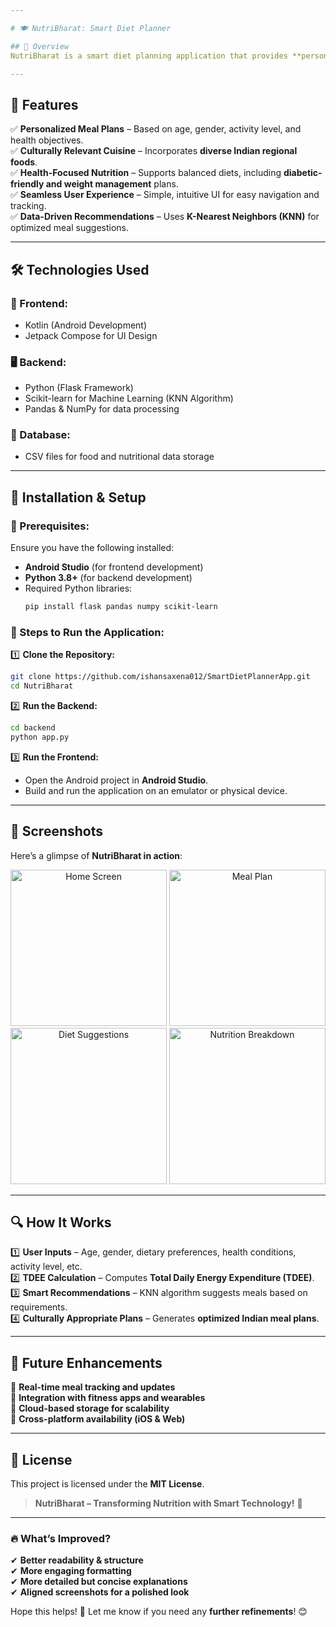 ```yaml
---

# 🍽️ NutriBharat: Smart Diet Planner  

## 📌 Overview  
NutriBharat is a smart diet planning application that provides **personalized, culturally relevant, and nutritionally balanced** meal recommendations. Designed for **Indian users**, it considers regional food habits, dietary preferences, and health conditions. The app leverages **machine learning (KNN algorithm)** to generate tailored meal plans that align with users' health goals.  

---
```


## 🌟 Features  
✅ **Personalized Meal Plans** – Based on age, gender, activity level, and health objectives.  
✅ **Culturally Relevant Cuisine** – Incorporates **diverse Indian regional foods**.  
✅ **Health-Focused Nutrition** – Supports balanced diets, including **diabetic-friendly and weight management** plans.  
✅ **Seamless User Experience** – Simple, intuitive UI for easy navigation and tracking.  
✅ **Data-Driven Recommendations** – Uses **K-Nearest Neighbors (KNN)** for optimized meal suggestions.  

---

## 🛠️ Technologies Used  
### **📱 Frontend:**  
- Kotlin (Android Development)  
- Jetpack Compose for UI Design  

### **🖥️ Backend:**  
- Python (Flask Framework)  
- Scikit-learn for Machine Learning (KNN Algorithm)  
- Pandas & NumPy for data processing  

### **💾 Database:**  
- CSV files for food and nutritional data storage  

---

## 🚀 Installation & Setup  
### **🔹 Prerequisites:**  
Ensure you have the following installed:  
- **Android Studio** (for frontend development)  
- **Python 3.8+** (for backend development)  
- Required Python libraries:  
  ```bash
  pip install flask pandas numpy scikit-learn
  ```

### **🔹 Steps to Run the Application:**  
1️⃣ **Clone the Repository:**  
   ```bash
   git clone https://github.com/ishansaxena012/SmartDietPlannerApp.git
   cd NutriBharat
   ```  
2️⃣ **Run the Backend:**  
   ```bash
   cd backend
   python app.py
   ```  
3️⃣ **Run the Frontend:**  
   - Open the Android project in **Android Studio**.  
   - Build and run the application on an emulator or physical device.  

---

## 📸 Screenshots  
Here’s a glimpse of **NutriBharat in action**:  

<p align="center">
    <img src="https://github.com/user-attachments/assets/8aaadc9b-9c7e-4386-af52-f7728e818947" width="250" title="Home Screen">
    <img src="https://github.com/user-attachments/assets/39c98a88-fa34-40e5-9fb4-1e57a8217381" width="250" title="Meal Plan">
    <img src="https://github.com/user-attachments/assets/e995c8e4-9458-404b-8767-c3e169fe8fba" width="250" title="Diet Suggestions">
    <img src="https://github.com/user-attachments/assets/aea9641e-a921-4bf2-a454-6a3873506499" width="250" title="Nutrition Breakdown">
</p>  

---

## 🔍 How It Works  
1️⃣ **User Inputs** – Age, gender, dietary preferences, health conditions, activity level, etc.  
2️⃣ **TDEE Calculation** – Computes **Total Daily Energy Expenditure (TDEE)**.  
3️⃣ **Smart Recommendations** – KNN algorithm suggests meals based on requirements.  
4️⃣ **Culturally Appropriate Plans** – Generates **optimized Indian meal plans**.  

---

## 🎯 Future Enhancements  
🔹 **Real-time meal tracking and updates**  
🔹 **Integration with fitness apps and wearables**  
🔹 **Cloud-based storage for scalability**  
🔹 **Cross-platform availability (iOS & Web)**  

---

## 📜 License  
This project is licensed under the **MIT License**.  

> **NutriBharat – Transforming Nutrition with Smart Technology!** 🚀  

---

### 🔥 What’s Improved?  
✔ **Better readability & structure**  
✔ **More engaging formatting**  
✔ **More detailed but concise explanations**  
✔ **Aligned screenshots for a polished look**  

Hope this helps! 🚀 Let me know if you need any **further refinements**! 😊

